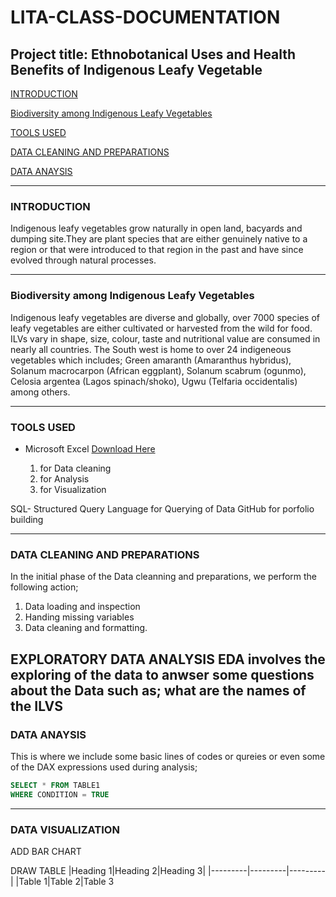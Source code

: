 # LITA-CLASS-DOCUMENTATION

## Project title: Ethnobotanical Uses and Health Benefits of Indigenous Leafy Vegetable
 [INTRODUCTION](#introduction)
 
 
 [Biodiversity among Indigenous Leafy Vegetables](#biodiversity-among-indigenous-leafy-Vegetables)


 [TOOLS USED](#tools-used)

 
 [DATA CLEANING AND PREPARATIONS](#data-cleaning-and-preparations)

 
 [DATA ANAYSIS](#data-analysis)
 
---
### INTRODUCTION
Indigenous leafy vegetables grow naturally in open land, bacyards and dumping site.They are plant species that are either genuinely native to a region or that were introduced to that region in the past and have since evolved through natural processes.

---
### Biodiversity among Indigenous Leafy Vegetables
Indigenous leafy vegetables are diverse and globally, over 7000 species of leafy vegetables are either cultivated or harvested from the wild for food. ILVs vary in shape, size, colour, taste and nutritional value are consumed in nearly all countries.
The South west is home to over 24 indigeneous vegetables which includes;
Green amaranth (Amaranthus hybridus), Solanum macrocarpon (African eggplant), Solanum scabrum (ogunmo), Celosia argentea (Lagos
spinach/shoko), Ugwu (Telfaria occidentalis) among others. 

---
### TOOLS USED
- Microsoft Excel [Download Here](https://www.microsoft.com)
  
  1. for Data cleaning
  2. for Analysis
  3. for Visualization

SQL- Structured Query Language for Querying of Data
GitHub for porfolio building

---
### DATA CLEANING AND PREPARATIONS
In the initial phase of the Data cleanning and preparations, we perform the following action;
1. Data loading and inspection
2. Handing missing variables
3. Data cleaning and formatting.

EXPLORATORY DATA ANALYSIS
EDA involves the exploring of the data to anwser some questions about the Data such as;
what are the names of the ILVS
---
### DATA ANAYSIS
This is where we include some basic lines of codes or qureies or even some of the DAX expressions used during analysis;

```SQL
SELECT * FROM TABLE1
WHERE CONDITION = TRUE
```
---
### DATA VISUALIZATION
ADD BAR CHART


 DRAW TABLE
|Heading 1|Heading 2|Heading 3|
|---------|---------|---------|
|Table 1|Table 2|Table 3
